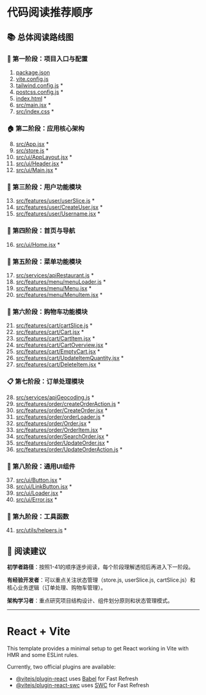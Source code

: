 # 代码阅读推荐顺序

## 📚 总体阅读路线图

### 🚀 第一阶段：项目入口与配置

1. [package.json](./package.json)
2. [vite.config.js](./vite.config.js)
3. [tailwind.config.js](./tailwind.config.js) \*
4. [postcss.config.js](./postcss.config.js) \*
5. [index.html](./index.html) \*
6. [src/main.jsx](./src/main.jsx) \*
7. [src/index.css](./src/index.css) \*

### 🏠 第二阶段：应用核心架构

8. [src/App.jsx](./src/App.jsx) \*
9. [src/store.js](./src/store.js) \*
10. [src/ui/AppLayout.jsx](./src/ui/AppLayout.jsx) \*
11. [src/ui/Header.jsx](./src/ui/Header.jsx) \*
12. [src/ui/Main.jsx](./src/ui/Main.jsx) \*

### 👤 第三阶段：用户功能模块

13. [src/features/user/userSlice.js](./src/features/user/userSlice.js) \*
14. [src/features/user/CreateUser.jsx](./src/features/user/CreateUser.jsx) \*
15. [src/features/user/Username.jsx](./src/features/user/Username.jsx) \*

### 🏡 第四阶段：首页与导航

16. [src/ui/Home.jsx](./src/ui/Home.jsx) \*

### 🍕 第五阶段：菜单功能模块

17. [src/services/apiRestaurant.js](./src/services/apiRestaurant.js) \*
18. [src/features/menu/menuLoader.js](./src/features/menu/menuLoader.js) \*
19. [src/features/menu/Menu.jsx](./src/features/menu/Menu.jsx) \*
20. [src/features/menu/MenuItem.jsx](./src/features/menu/MenuItem.jsx) \*

### 🛒 第六阶段：购物车功能模块

21. [src/features/cart/cartSlice.js](./src/features/cart/cartSlice.js) \*
22. [src/features/cart/Cart.jsx](./src/features/cart/Cart.jsx) \*
23. [src/features/cart/CartItem.jsx](./src/features/cart/CartItem.jsx) \*
24. [src/features/cart/CartOverview.jsx](./src/features/cart/CartOverview.jsx) \*
25. [src/features/cart/EmptyCart.jsx](./src/features/cart/EmptyCart.jsx) \*
26. [src/features/cart/UpdateItemQuantity.jsx](./src/features/cart/UpdateItemQuantity.jsx) \*
27. [src/features/cart/DeleteItem.jsx](./src/features/cart/DeleteItem.jsx) \*

### 📋 第七阶段：订单处理模块

28. [src/services/apiGeocoding.js](./src/services/apiGeocoding.js) \*
29. [src/features/order/createOrderAction.js](./src/features/order/createOrderAction.js) \*
30. [src/features/order/CreateOrder.jsx](./src/features/order/CreateOrder.jsx) \*
31. [src/features/order/orderLoader.js](./src/features/order/orderLoader.js) \*
32. [src/features/order/Order.jsx](./src/features/order/Order.jsx) \*
33. [src/features/order/OrderItem.jsx](./src/features/order/OrderItem.jsx) \*
34. [src/features/order/SearchOrder.jsx](./src/features/order/SearchOrder.jsx) \*
35. [src/features/order/UpdateOrder.jsx](./src/features/order/UpdateOrder.jsx) \*
36. [src/features/order/UpdateOrderAction.js](./src/features/order/UpdateOrderAction.js) \*

### 🎨 第八阶段：通用UI组件

37. [src/ui/Button.jsx](./src/ui/Button.jsx) \*
38. [src/ui/LinkButton.jsx](./src/ui/LinkButton.jsx) \*
39. [src/ui/Loader.jsx](./src/ui/Loader.jsx) \*
40. [src/ui/Error.jsx](./src/ui/Error.jsx) \*

### 🔧 第九阶段：工具函数

41. [src/utils/helpers.js](./src/utils/helpers.js) \*

## 🎯 阅读建议

**初学者路径**：按照1-41的顺序逐步阅读，每个阶段理解透彻后再进入下一阶段。

**有经验开发者**：可以重点关注状态管理（store.js, userSlice.js, cartSlice.js）和核心业务逻辑（订单处理、购物车管理）。

**架构学习者**：重点研究项目结构设计、组件划分原则和状态管理模式。

---

# React + Vite

This template provides a minimal setup to get React working in Vite with HMR and some ESLint rules.

Currently, two official plugins are available:

- [@vitejs/plugin-react](https://github.com/vitejs/vite-plugin-react/blob/main/packages/plugin-react/README.md) uses [Babel](https://babeljs.io/) for Fast Refresh
- [@vitejs/plugin-react-swc](https://github.com/vitejs/vite-plugin-react-swc) uses [SWC](https://swc.rs/) for Fast Refresh
